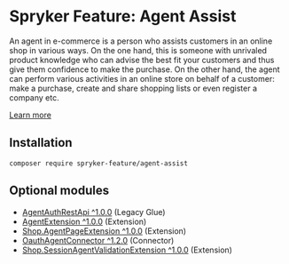 # Spryker Feature: Agent Assist

An agent in e-commerce is a person who assists customers in an online shop in various ways. On the one hand, this is someone with unrivaled product knowledge who can advise the best fit your customers and thus give them confidence to make the purchase. On the other hand, the agent can perform various activities in an online store on behalf of a customer: make a purchase, create and share shopping lists or even register a company etc.

[Learn more](https://docs.spryker.com/docs/pbc/all/user-management/202307.0/agent-assist-feature-overview.html)

## Installation

```
composer require spryker-feature/agent-assist
```

## Optional modules
- [AgentAuthRestApi ^1.0.0](https://github.com/spryker/agent-auth-rest-api) (Legacy Glue)
- [AgentExtension ^1.0.0](https://github.com/spryker/agent-extension) (Extension)
- [Shop.AgentPageExtension ^1.0.0](https://github.com/spryker-shop/agent-page-extension) (Extension)
- [OauthAgentConnector ^1.2.0](https://github.com/spryker/oauth-agent-connector) (Connector)
- [Shop.SessionAgentValidationExtension ^1.0.0](https://github.com/spryker-shop/session-agent-validation-extension) (Extension)
